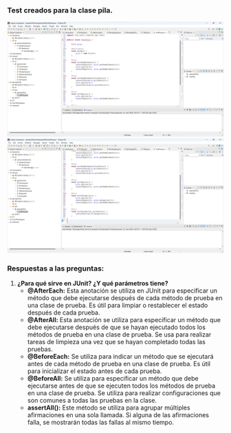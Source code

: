 ### Test creados para la clase pila.
![test1](image.png)
![test2](image-1.png)
### Respuestas a las preguntas:

1. **¿Para qué sirve en JUnit? ¿Y qué parámetros tiene?**
   - **@AfterEach:** Esta anotación se utiliza en JUnit para especificar un método que debe ejecutarse después de cada método de prueba en una clase de prueba. Es útil para limpiar o restablecer el estado después de cada prueba.
   - **@AfterAll:** Esta anotación se utiliza para especificar un método que debe ejecutarse después de que se hayan ejecutado todos los métodos de prueba en una clase de prueba. Se usa para realizar tareas de limpieza una vez que se hayan completado todas las pruebas.
   - **@BeforeEach:** Se utiliza para indicar un método que se ejecutará antes de cada método de prueba en una clase de prueba. Es útil para inicializar el estado antes de cada prueba.
   - **@BeforeAll:** Se utiliza para especificar un método que debe ejecutarse antes de que se ejecuten todos los métodos de prueba en una clase de prueba. Se utiliza para realizar configuraciones que son comunes a todas las pruebas en la clase.
   - **assertAll():** Este método se utiliza para agrupar múltiples afirmaciones en una sola llamada. Si alguna de las afirmaciones falla, se mostrarán todas las fallas al mismo tiempo.
